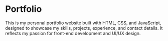 # Portfolio
This is my personal portfolio website built with HTML, CSS, and JavaScript, designed to showcase my skills, projects, experience, and contact details. It reflects my passion for front-end development and UI/UX design.
